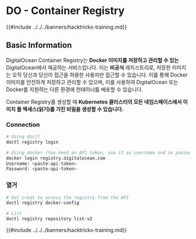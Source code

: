 # DO - Container Registry

{{#include ../../../banners/hacktricks-training.md}}

## Basic Information

DigitalOcean Container Registry는 **Docker 이미지를 저장하고 관리할 수 있는** DigitalOcean에서 제공하는 서비스입니다. 이는 **비공식** 레지스트리로, 저장한 이미지는 오직 당신과 당신이 접근을 허용한 사용자만 접근할 수 있습니다. 이를 통해 Docker 이미지를 안전하게 저장하고 관리할 수 있으며, 이를 사용하여 DigitalOcean 또는 Docker를 지원하는 다른 환경에 컨테이너를 배포할 수 있습니다.

Container Registry를 생성할 때 **Kubernetes 클러스터의 모든 네임스페이스에서 이미지 풀 액세스(읽기)를 가진 비밀을 생성할 수 있습니다.**

### Connection
```bash
# Using doctl
doctl registry login

# Using docker (You need an API token, use it as username and as password)
docker login registry.digitalocean.com
Username: <paste-api-token>
Password: <paste-api-token>
```
### 열거
```bash
# Get creds to access the registry from the API
doctl registry docker-config

# List
doctl registry repository list-v2
```
{{#include ../../../banners/hacktricks-training.md}}
